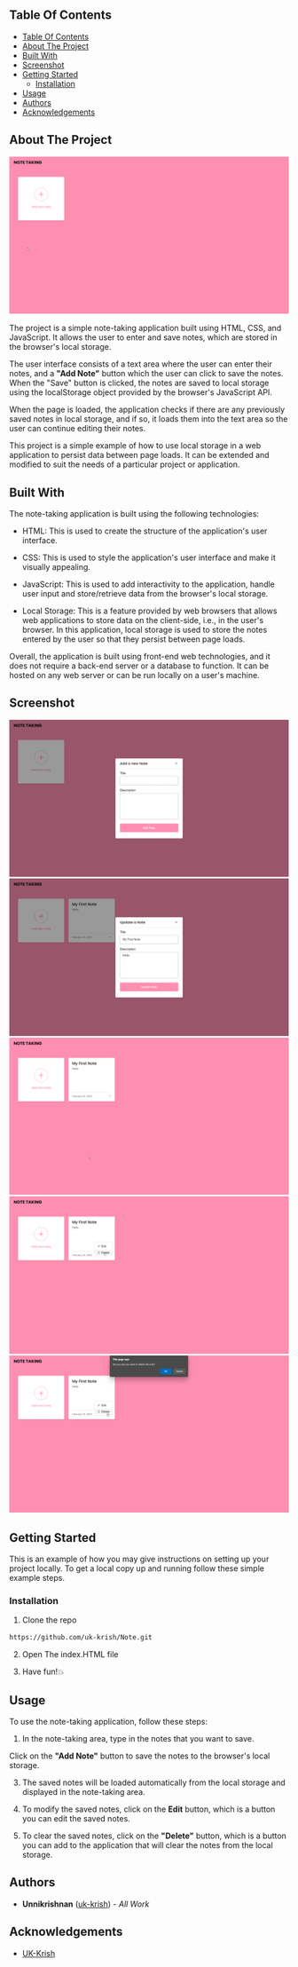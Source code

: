<br/>

## Table Of Contents

- [Table Of Contents](#table-of-contents)
- [About The Project](#about-the-project)
- [Built With](#built-with)
- [Screenshot](#screenshot)
- [Getting Started](#getting-started)
  - [Installation](#installation)
- [Usage](#usage)
- [Authors](#authors)
- [Acknowledgements](#acknowledgements)

## About The Project

![Screen Shot](Screenshot/1.png)

The project is a simple note-taking application built using HTML, CSS, and JavaScript. It allows the user to enter and save notes, which are stored in the browser's local storage.

The user interface consists of a text area where the user can enter their notes, and a **"Add Note"** button which the user can click to save the notes. When the "Save" button is clicked, the notes are saved to local storage using the localStorage object provided by the browser's JavaScript API.

When the page is loaded, the application checks if there are any previously saved notes in local storage, and if so, it loads them into the text area so the user can continue editing their notes.

This project is a simple example of how to use local storage in a web application to persist data between page loads. It can be extended and modified to suit the needs of a particular project or application.

## Built With

The note-taking application is built using the following technologies:

* HTML: This is used to create the structure of the application's user interface.

* CSS: This is used to style the application's user interface and make it visually appealing.

* JavaScript: This is used to add interactivity to the application, handle user input and store/retrieve data from the browser's local storage.

* Local Storage: This is a feature provided by web browsers that allows web applications to store data on the client-side, i.e., in the user's browser. In this application, local storage is used to store the notes entered by the user so that they persist between page loads.

Overall, the application is built using front-end web technologies, and it does not require a back-end server or a database to function. It can be hosted on any web server or can be run locally on a user's machine.

## Screenshot

![Screenshot](Screenshot/1.1.png)
![Screenshot](Screenshot/2.png)
![Screenshot](Screenshot/3.png)
![Screenshot](Screenshot/4.png)
![Screenshot](Screenshot/5.png)

## Getting Started



This is an example of how you may give instructions on setting up your project locally.
To get a local copy up and running follow these simple example steps.


### Installation

1. Clone the repo

```sh
https://github.com/uk-krish/Note.git
```

2. Open The index.HTML file

3. Have fun!:collision:

## Usage
To use the note-taking application, follow these steps:


1. In the note-taking area, type in the notes that you want to save.

Click on the **"Add Note"** button to save the notes to the browser's local storage.

3. The saved notes will be loaded automatically from the local storage and displayed in the note-taking area.

4. To modify the saved notes, click on the **Edit** button, which is a button you can edit the saved notes.

5. To clear the saved notes, click on the **"Delete"** button, which is a button you can add to the application that will clear the notes from the local storage.

## Authors

* **Unnikrishnan** ([uk-krish](https://github.com/uk-krish)) - *All Work*

## Acknowledgements

* [UK-Krish](https://github.com/uk-krish)

